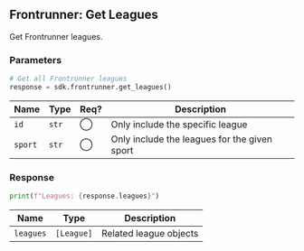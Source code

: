 ## Frontrunner: Get Leagues

Get Frontrunner leagues.

### Parameters

```python
# Get all Frontrunner leagues
response = sdk.frontrunner.get_leagues()
```

| Name | Type | Req? | Description |
| - | - | - | - |
| `id` | `str` | ◯ | Only include the specific league |
| `sport` | `str` | ◯ | Only include the leagues for the given sport |

### Response

```python
print(f"Leagues: {response.leagues}")
```

| Name | Type | Description |
| - | - | - |
| `leagues` | `[League]` | Related league objects |
